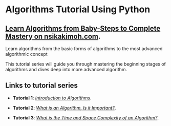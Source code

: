 # Algorithms Tutorial Using Python


## [Learn Algorithms from Baby-Steps to Complete Mastery on nsikakimoh.com](https://nsikakimoh.com/learn/algorithms-baby-steps-to-complete-mastery).

Learn algorithms from the basic forms of algorithms to the most advanced algorithmic concept

This tutorial series will guide you through mastering the beginning stages of algorithms and dives deep into more advanced algorithm.

## Links to tutorial series

- __Tutorial 1__: *[Introduction to Algorithms](https://nsikakimoh.com/blog/introduction-to-algorithms)*.

- **Tutorial 2**: *[What is an Algorithm, Is it Important?](https://nsikakimoh.com/blog/what-is-an-algorithm)*.

- **Tutorial 3**: *[What is the Time and Space Complexity of an Algorithm?](https://nsikakimoh.com/blog/time-and-space-complexity-of-algorithms)*.